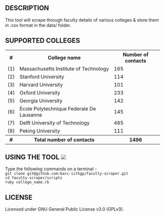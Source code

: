 DESCRIPTION 
-----------
This tool will scrape through faculty details of various colleges & store them in .csv format in the data/ folder.

SUPPORTED COLLEGES 
------------------

<table>
<tr> <th> # </th> <th> College name </th> <th> Number of contacts </th> </tr>
<tr> <td> (1) </td> <td> Massachusetts Institute of Technology </td> <td> 165 </td> </tr>
<tr> <td> (2) </td> <td> Stanford University </td> <td> 114 </td> </tr>
<tr> <td> (3) </td> <td> Harvard University </td> <td> 101 </td> </tr>
<tr> <td> (4) </td> <td> Oxford University </td> <td> 233 </td> </tr>
<tr> <td> (5) </td> <td> Georgia University </td> <td> 142 </td> </tr>
<tr> <td> (6) </td> <td> École Polytechnique Federale De Lausanne </td> <td> 145 </td> </tr>
<tr> <td> (7) </td> <td> Delft University of Technology </td> <td> 485 </td> </tr>
<tr> <td> (8) </td> <td> Peking University </td> <td> 111 </td> </tr>
<tr> <th> # </th> <th> Total number of contacts </th> <th> 1496 </th> </tr>
</table>


USING THE TOOL <img src="https://api.travis-ci.org/barc-iitkgp/faculty-scraper.svg">
--------------
Type the following commands on a terminal -
<br>`git clone git@github.com:barc-iitkgp/faculty-scraper.git`
<br> `cd faculty-scraper/scripts` 
<br> `ruby college_name.rb`

LICENSE
-------
Licensed under GNU General Public License v3.0 (GPLv3).